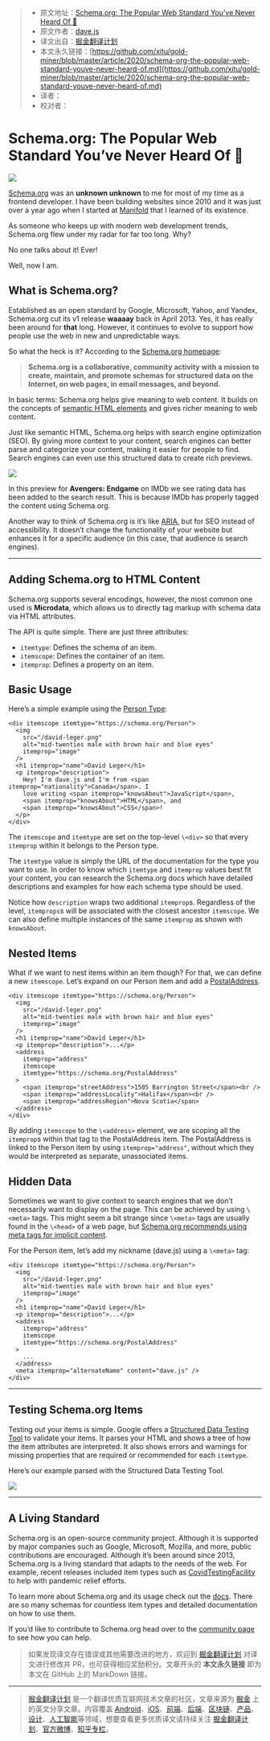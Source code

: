 > * 原文地址：[Schema.org: The Popular Web Standard You’ve Never Heard Of 🤫](https://levelup.gitconnected.com/schema-org-the-popular-web-standard-youve-never-heard-of-d9b7ff28a22d)
> * 原文作者：[dave.js](https://medium.com/@_davejs)
> * 译文出自：[掘金翻译计划](https://github.com/xitu/gold-miner)
> * 本文永久链接：[https://github.com/xitu/gold-miner/blob/master/article/2020/schema-org-the-popular-web-standard-youve-never-heard-of.md](https://github.com/xitu/gold-miner/blob/master/article/2020/schema-org-the-popular-web-standard-youve-never-heard-of.md)
> * 译者：
> * 校对者：

# Schema.org: The Popular Web Standard You’ve Never Heard Of 🤫

![](https://cdn-images-1.medium.com/max/5868/1*zjJka96wmgZpOMTw5CnCIg.png)

[Schema.org](https://schema.org/) was an **unknown unknown** to me for most of my time as a frontend developer. I have been building websites since 2010 and it was just over a year ago when I started at [Manifold](https://manifold.co/) that I learned of its existence.

As someone who keeps up with modern web development trends, Schema.org flew under my radar for far too long. Why?

No one talks about it! Ever!

Well, now I am.

## What is Schema.org?

Established as an open standard by Google, Microsoft, Yahoo, and Yandex, Schema.org cut its v1 release **waaaay** back in April 2013. Yes, it has really been around for **that** long. However, it continues to evolve to support how people use the web in new and unpredictable ways.

So what the heck is it? According to the [Schema.org homepage](https://schema.org/):

> **Schema.org is a collaborative, community activity with a mission to create, maintain, and promote schemas for structured data on the Internet, on web pages, in email messages, and beyond.**

In basic terms: Schema.org helps give meaning to web content. It builds on the concepts of [semantic HTML elements](https://developer.mozilla.org/en-US/docs/Glossary/Semantics#Semantics_in_HTML) and gives richer meaning to web content.

Just like semantic HTML, Schema.org helps with search engine optimization (SEO). By giving more context to your content, search engines can better parse and categorize your content, making it easier for people to find. Search engines can even use this structured data to create rich previews.

![](https://cdn-images-1.medium.com/max/2000/0*WuvNN7OKDhL59cPN.png)

In this preview for **Avengers: Endgame** on IMDb we see rating data has been added to the search result. This is because IMDb has properly tagged the content using Schema.org.

Another way to think of Schema.org is it’s like [ARIA](https://developer.mozilla.org/en-US/docs/Web/Accessibility/ARIA), but for SEO instead of accessibility. It doesn’t change the functionality of your website but enhances it for a specific audience (in this case, that audience is search engines).

---

## Adding Schema.org to HTML Content

Schema.org supports several encodings, however, the most common one used is **Microdata**, which allows us to directly tag markup with schema data via HTML attributes.

The API is quite simple. There are just three attributes:

* `itemtype`: Defines the schema of an item.
* `itemscope`: Defines the container of an item.
* `itemprop`: Defines a property on an item.

## Basic Usage

Here’s a simple example using the [Person Type](https://schema.org/Person):

```
<div itemscope itemtype="https://schema.org/Person">
  <img
    src="/david-leger.png"
    alt="mid-twenties male with brown hair and blue eyes"
    itemprop="image"
  />
  <h1 itemprop="name">David Leger</h1>
  <p itemprop="description">
    Hey! I'm dave.js and I'm from <span itemprop="nationality">Canada</span>. I
    love writing <span itemprop="knowsAbout">JavaScript</span>,
    <span itemprop="knowsAbout">HTML</span>, and
    <span itemprop="knowsAbout">CSS</span>!
  </p>
</div>
```

The `itemscope` and `itemtype` are set on the top-level `\<div>` so that every `itemprop` within it belongs to the Person type.

The `itemtype` value is simply the URL of the documentation for the type you want to use. In order to know which `itemtype` and `itemprop` values best fit your content, you can research the Schema.org docs which have detailed descriptions and examples for how each schema type should be used.

Notice how `description` wraps two additional `itemprop`s. Regardless of the level, `itemprops`s will be associated with the closest ancestor `itemscope`. We can also define multiple instances of the same `itemprop` as shown with `knowsAbout`.

## Nested Items

What if we want to nest items within an item though? For that, we can define a new `itemscope`. Let’s expand on our Person item and add a [PostalAddress](https://schema.org/PostalAddress).

```
<div itemscope itemtype="https://schema.org/Person">
  <img
    src="/david-leger.png"
    alt="mid-twenties male with brown hair and blue eyes"
    itemprop="image"
  />
  <h1 itemprop="name">David Leger</h1>
  <p itemprop="description">...</p>
  <address
    itemprop="address"
    itemscope
    itemtype="https://schema.org/PostalAddress"
  >
    <span itemprop="streetAddress">1505 Barrington Street</span><br />
    <span itemprop="addressLocality">Halifax</span><br />
    <span itemprop="addressRegion">Nova Scotia</span>
  </address>
</div>
```

By adding `itemscope` to the `\<address>` element, we are scoping all the `itemprop`s within that tag to the PostalAddress item. The PostalAddress is linked to the Person item by using `itemprop="address"`, without which they would be interpreted as separate, unassociated items.

## Hidden Data

Sometimes we want to give context to search engines that we don’t necessarily want to display on the page. This can be achieved by using `\<meta>` tags. This might seem a bit strange since `\<meta>` tags are usually found in the `\<head>` of a web page, but [Schema.org recommends using meta tags for implicit content](https://schema.org/docs/gs.html#advanced_missing).

For the Person item, let’s add my nickname (dave.js) using a `\<meta>` tag:

```
<div itemscope itemtype="https://schema.org/Person">
  <img
    src="/david-leger.png"
    alt="mid-twenties male with brown hair and blue eyes"
    itemprop="image"
  />
  <h1 itemprop="name">David Leger</h1>
  <p itemprop="description">...</p>
  <address
    itemprop="address"
    itemscope
    itemtype="https://schema.org/PostalAddress"
  >
    ...
  </address>
  <meta itemprop="alternateName" content="dave.js" />
</div>
```

---

## Testing Schema.org Items

Testing out your items is simple. Google offers a [Structured Data Testing Tool](https://search.google.com/structured-data/testing-tool) to validate your items. It parses your HTML and shows a tree of how the item attributes are interpreted. It also shows errors and warnings for missing properties that are required or recommended for each `itemtype`.

Here’s our example parsed with the Structured Data Testing Tool.

![](https://cdn-images-1.medium.com/max/2000/0*aXWVolaitY_AbKtL.png)

---

## A Living Standard

Schema.org is an open-source community project. Although it is supported by major companies such as Google, Microsoft, Mozilla, and more, public contributions are encouraged. Although it’s been around since 2013, Schema.org is a living standard that adapts to the needs of the web. For example, recent releases included item types such as [CovidTestingFacility](https://schema.org/CovidTestingFacility) to help with pandemic relief efforts.

To learn more about Schema.org and its usage check out the [docs](https://schema.org/docs/documents.html). There are so many schemas for countless item types and detailed documentation on how to use them.

If you’d like to contribute to Schema.org head over to the [community page](https://www.w3.org/community/schemaorg/) to see how you can help.

> 如果发现译文存在错误或其他需要改进的地方，欢迎到 [掘金翻译计划](https://github.com/xitu/gold-miner) 对译文进行修改并 PR，也可获得相应奖励积分。文章开头的 **本文永久链接** 即为本文在 GitHub 上的 MarkDown 链接。

---

> [掘金翻译计划](https://github.com/xitu/gold-miner) 是一个翻译优质互联网技术文章的社区，文章来源为 [掘金](https://juejin.im) 上的英文分享文章。内容覆盖 [Android](https://github.com/xitu/gold-miner#android)、[iOS](https://github.com/xitu/gold-miner#ios)、[前端](https://github.com/xitu/gold-miner#前端)、[后端](https://github.com/xitu/gold-miner#后端)、[区块链](https://github.com/xitu/gold-miner#区块链)、[产品](https://github.com/xitu/gold-miner#产品)、[设计](https://github.com/xitu/gold-miner#设计)、[人工智能](https://github.com/xitu/gold-miner#人工智能)等领域，想要查看更多优质译文请持续关注 [掘金翻译计划](https://github.com/xitu/gold-miner)、[官方微博](http://weibo.com/juejinfanyi)、[知乎专栏](https://zhuanlan.zhihu.com/juejinfanyi)。
